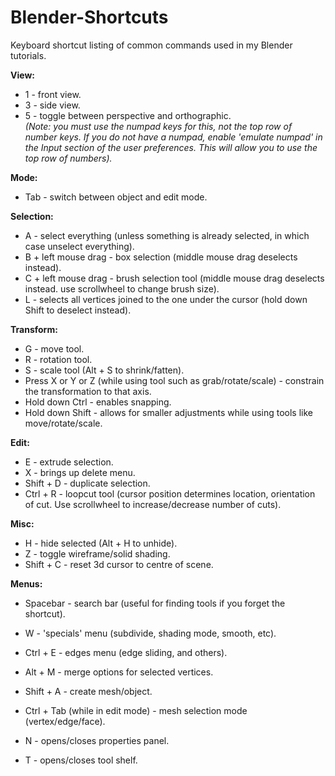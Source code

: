 # Blender-Shortcuts
Keyboard shortcut listing of common commands used in my Blender tutorials.

**View:**  
* 1 - front view.  
* 3 - side view.  
* 5 - toggle between perspective and orthographic.  
*(Note: you must use the numpad keys for this, not the top row of number keys. If you do not have a numpad, enable 'emulate numpad' in the Input section of the user preferences. This will allow you to use the top row of numbers).*
  
**Mode:**
* Tab - switch between object and edit mode.  

**Selection:**  
* A - select everything (unless something is already selected, in which case unselect everything).
* B + left mouse drag - box selection (middle mouse drag deselects instead).
* C + left mouse drag - brush selection tool (middle mouse drag deselects instead. use scrollwheel to change brush size).
* L - selects all vertices joined to the one under the cursor (hold down Shift to deselect instead).

**Transform:**
* G - move tool.  
* R - rotation tool.  
* S - scale tool (Alt + S to shrink/fatten).  
* Press X or Y or Z (while using tool such as grab/rotate/scale) - constrain the transformation to that axis.  
* Hold down Ctrl - enables snapping.  
* Hold down Shift - allows for smaller adjustments while using tools like move/rotate/scale.  

**Edit:**
* E - extrude selection.  
* X - brings up delete menu. 
* Shift + D - duplicate selection.
* Ctrl + R - loopcut tool (cursor position determines location, orientation of cut. Use scrollwheel to increase/decrease number of cuts). 

**Misc:**
* H - hide selected (Alt + H to unhide).
* Z - toggle wireframe/solid shading.  
* Shift + C - reset 3d cursor to centre of scene.  

**Menus:**  
* Spacebar - search bar (useful for finding tools if you forget the shortcut).
* W - 'specials' menu (subdivide, shading mode, smooth, etc).  
* Ctrl + E - edges menu (edge sliding, and others).  
* Alt + M - merge options for selected vertices. 
* Shift + A - create mesh/object.
* Ctrl + Tab (while in edit mode) - mesh selection mode (vertex/edge/face).

* N - opens/closes properties panel.  
* T - opens/closes tool shelf.  
